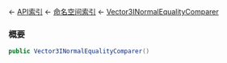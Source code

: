 ← [API索引](Api-Index) ← [命名空间索引](Namespace-Index) ← [Vector3INormalEqualityComparer](VRageMath.Vector3INormalEqualityComparer)

### 概要

```csharp
public Vector3INormalEqualityComparer()
```

